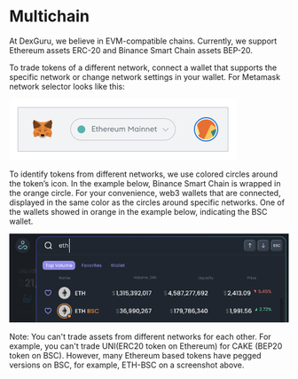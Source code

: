 # Multichain

At DexGuru, we believe in EVM-compatible chains. Currently, we support Ethereum assets ERC-20 and Binance Smart Chain assets BEP-20.   


To trade tokens of a different network, connect a wallet that supports the specific network or change network settings in your wallet. For Metamask network selector looks like this:

![Meramask network selector](../.gitbook/assets/image%20%2814%29.png)

To identify tokens from different networks, we use colored circles around the token’s icon. In the example below, Binance Smart Chain is wrapped in the orange circle. For your convenience, web3 wallets that are connected, displayed in the same color as the circles around specific networks. One of the wallets showed in orange in the example below, indicating the BSC wallet.

![Market Selector identifies BSC network with orange color](../.gitbook/assets/image%20%2816%29.png)

  
  
Note: You can't trade assets from different networks for each other. For example,  you can't trade UNI\(ERC20 token on Ethereum\) for CAKE \(BEP20 token on BSC\). However, many Ethereum based tokens have pegged versions on BSC, for example, ETH-BSC on a screenshot above.


